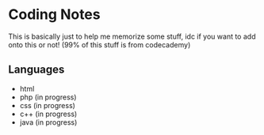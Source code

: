 # Coding Notes
This is basically just to help me memorize some stuff, idc if you want to add onto this or not! (99% of this stuff is from codecademy)
## Languages
- html
- php (in progress)
- css (in progress)
- c++ (in progress)
- java (in progress)
